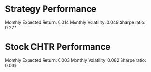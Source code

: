 # Strategy Performance
Monthly Expected Return: 0.014
Monthly Volatility: 0.049
Sharpe ratio: 0.277
# Stock CHTR Performance
Monthly Expected Return: 0.003
Monthly Volatility: 0.082
Sharpe ratio: 0.039
